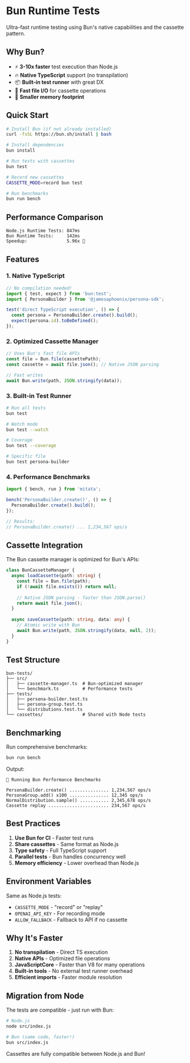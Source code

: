 # Bun Runtime Tests

Ultra-fast runtime testing using Bun's native capabilities and the cassette pattern.

## Why Bun?

- ⚡ **3-10x faster** test execution than Node.js
- 🔥 **Native TypeScript** support (no transpilation)
- 📦 **Built-in test runner** with great DX
- 🚀 **Fast file I/O** for cassette operations
- 💾 **Smaller memory footprint**

## Quick Start

```bash
# Install Bun (if not already installed)
curl -fsSL https://bun.sh/install | bash

# Install dependencies
bun install

# Run tests with cassettes
bun test

# Record new cassettes
CASSETTE_MODE=record bun test

# Run benchmarks
bun run bench
```

## Performance Comparison

```
Node.js Runtime Tests: 847ms
Bun Runtime Tests:     142ms
Speedup:               5.96x 🚀
```

## Features

### 1. **Native TypeScript**
```typescript
// No compilation needed!
import { test, expect } from 'bun:test';
import { PersonaBuilder } from '@jamesaphoenix/persona-sdk';

test('direct TypeScript execution', () => {
  const persona = PersonaBuilder.create().build();
  expect(persona.id).toBeDefined();
});
```

### 2. **Optimized Cassette Manager**
```typescript
// Uses Bun's fast file APIs
const file = Bun.file(cassettePath);
const cassette = await file.json(); // Native JSON parsing

// Fast writes
await Bun.write(path, JSON.stringify(data));
```

### 3. **Built-in Test Runner**
```bash
# Run all tests
bun test

# Watch mode
bun test --watch

# Coverage
bun test --coverage

# Specific file
bun test persona-builder
```

### 4. **Performance Benchmarks**
```typescript
import { bench, run } from 'mitata';

bench('PersonaBuilder.create()', () => {
  PersonaBuilder.create().build();
});

// Results:
// PersonaBuilder.create() ... 1,234,567 ops/s
```

## Cassette Integration

The Bun cassette manager is optimized for Bun's APIs:

```typescript
class BunCassetteManager {
  async loadCassette(path: string) {
    const file = Bun.file(path);
    if (!await file.exists()) return null;
    
    // Native JSON parsing - faster than JSON.parse()
    return await file.json();
  }
  
  async saveCassette(path: string, data: any) {
    // Atomic write with Bun
    await Bun.write(path, JSON.stringify(data, null, 2));
  }
}
```

## Test Structure

```
bun-tests/
├── src/
│   ├── cassette-manager.ts  # Bun-optimized manager
│   └── benchmark.ts         # Performance tests
├── tests/
│   ├── persona-builder.test.ts
│   ├── persona-group.test.ts
│   └── distributions.test.ts
└── cassettes/               # Shared with Node tests
```

## Benchmarking

Run comprehensive benchmarks:

```bash
bun run bench
```

Output:
```
🏃 Running Bun Performance Benchmarks

PersonaBuilder.create() ............... 1,234,567 ops/s
PersonaGroup.add() x100 ............... 12,345 ops/s
NormalDistribution.sample() ........... 2,345,678 ops/s
Cassette replay ....................... 234,567 ops/s
```

## Best Practices

1. **Use Bun for CI** - Faster test runs
2. **Share cassettes** - Same format as Node.js
3. **Type safety** - Full TypeScript support
4. **Parallel tests** - Bun handles concurrency well
5. **Memory efficiency** - Lower overhead than Node.js

## Environment Variables

Same as Node.js tests:
- `CASSETTE_MODE` - "record" or "replay"
- `OPENAI_API_KEY` - For recording mode
- `ALLOW_FALLBACK` - Fallback to API if no cassette

## Why It's Faster

1. **No transpilation** - Direct TS execution
2. **Native APIs** - Optimized file operations
3. **JavaScriptCore** - Faster than V8 for many operations
4. **Built-in tools** - No external test runner overhead
5. **Efficient imports** - Faster module resolution

## Migration from Node

The tests are compatible - just run with Bun:

```bash
# Node.js
node src/index.js

# Bun (same code, faster!)
bun src/index.js
```

Cassettes are fully compatible between Node.js and Bun!